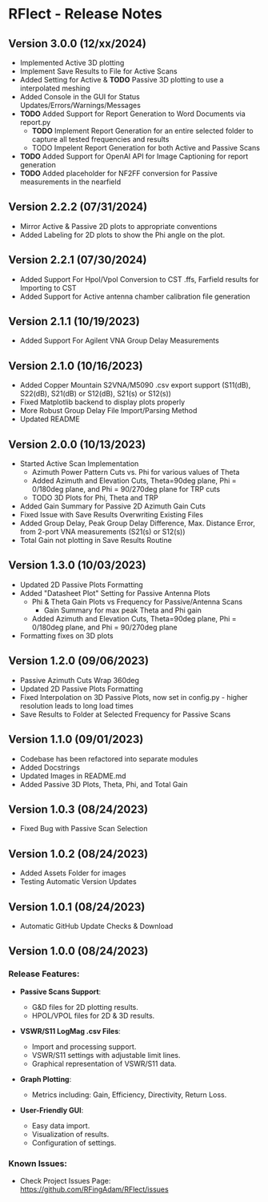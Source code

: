 # RFlect - Release Notes

## Version 3.0.0 (12/xx/2024)
- Implemented Active 3D plotting
- Implement Save Results to File for Active Scans
- Added Setting for Active & __TODO__ Passive 3D plotting to use a interpolated meshing
- Added Console in the GUI for Status Updates/Errors/Warnings/Messages
- __TODO__ Added Support for Report Generation to Word Documents via report.py
  - __TODO__ Implement Report Generation for an entire selected folder to capture all tested frequencies and results
  - TODO Impelent Report Generation for both Active and Passive Scans
- __TODO__ Added Support for OpenAI API for Image Captioning for report generation
- __TODO__ Added placeholder for NF2FF conversion for Passive measurements in the nearfield
  

## Version 2.2.2 (07/31/2024)
- Mirror Active & Passive 2D plots to appropriate conventions 
- Added Labeling for 2D plots to show the Phi angle on the plot.

## Version 2.2.1 (07/30/2024)
- Added Support For Hpol/Vpol Conversion to CST .ffs, Farfield results for Importing to CST
- Added Support for Active antenna chamber calibration file generation

## Version 2.1.1 (10/19/2023)
- Added Support For Agilent VNA Group Delay Measurements

## Version 2.1.0 (10/16/2023)
- Added Copper Mountain S2VNA/M5090 .csv export support (S11(dB), S22(dB), S21(dB) or S12(dB), S21(s) or S12(s))
- Fixed Matplotlib backend to display plots properly
- More Robust Group Delay File Import/Parsing Method
- Updated README

## Version 2.0.0 (10/13/2023)
- Started Active Scan Implementation
  - Azimuth Power Pattern Cuts vs. Phi for various values of Theta
  - Added Azimuth and Elevation Cuts, Theta=90deg plane, Phi = 0/180deg plane, and Phi = 90/270deg plane for TRP cuts
  - TODO 3D Plots for Phi, Theta and TRP
- Added Gain Summary for Passive 2D Azimuth Gain Cuts
- Fixed Issue with Save Results Overwriting Existing Files
- Added Group Delay, Peak Group Delay Difference, Max. Distance Error, from 2-port VNA measurements (S21(s) or S12(s))
- Total Gain not plotting in Save Results Routine

## Version 1.3.0 (10/03/2023)
- Updated 2D Passive Plots Formatting
- Added "Datasheet Plot" Setting for Passive Antenna Plots
  - Phi & Theta Gain Plots vs Frequency for Passive/Antenna Scans
    - Gain Summary for max peak Theta and Phi gain
  - Added Azimuth and Elevation Cuts, Theta=90deg plane, Phi = 0/180deg plane, and Phi = 90/270deg plane
- Formatting fixes on 3D plots

## Version 1.2.0 (09/06/2023)
- Passive Azimuth Cuts Wrap 360deg
- Updated 2D Passive Plots Formatting
- Fixed Interpolation on 3D Passive Plots, now set in config.py - higher resolution leads to long load times
- Save Results to Folder at Selected Frequency for Passive Scans

## Version 1.1.0 (09/01/2023)
- Codebase has been refactored into separate modules
- Added Docstrings
- Updated Images in README.md
- Added Passive 3D Plots, Theta, Phi, and Total Gain

## Version 1.0.3 (08/24/2023)
- Fixed Bug with Passive Scan Selection

## Version 1.0.2 (08/24/2023)
- Added Assets Folder for images
- Testing Automatic Version Updates

## Version 1.0.1 (08/24/2023)
- Automatic GitHub Update Checks & Download

## Version 1.0.0 (08/24/2023)

### Release Features:
- **Passive Scans Support**:
  - G&D files for 2D plotting results.
  - HPOL/VPOL files for 2D & 3D results.
  
- **VSWR/S11 LogMag .csv Files**:
  - Import and processing support.
  - VSWR/S11 settings with adjustable limit lines.
  - Graphical representation of VSWR/S11 data.

- **Graph Plotting**:
  - Metrics including: Gain, Efficiency, Directivity, Return Loss.

- **User-Friendly GUI**:
  - Easy data import.
  - Visualization of results.
  - Configuration of settings.

### Known Issues:
- Check Project Issues Page: 
  https://github.com/RFingAdam/RFlect/issues


